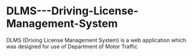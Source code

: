 # DLMS---Driving-License-Management-System
DLMS (Driving License Management System) is a web application which was designed for use of Department of Motor Traffic
